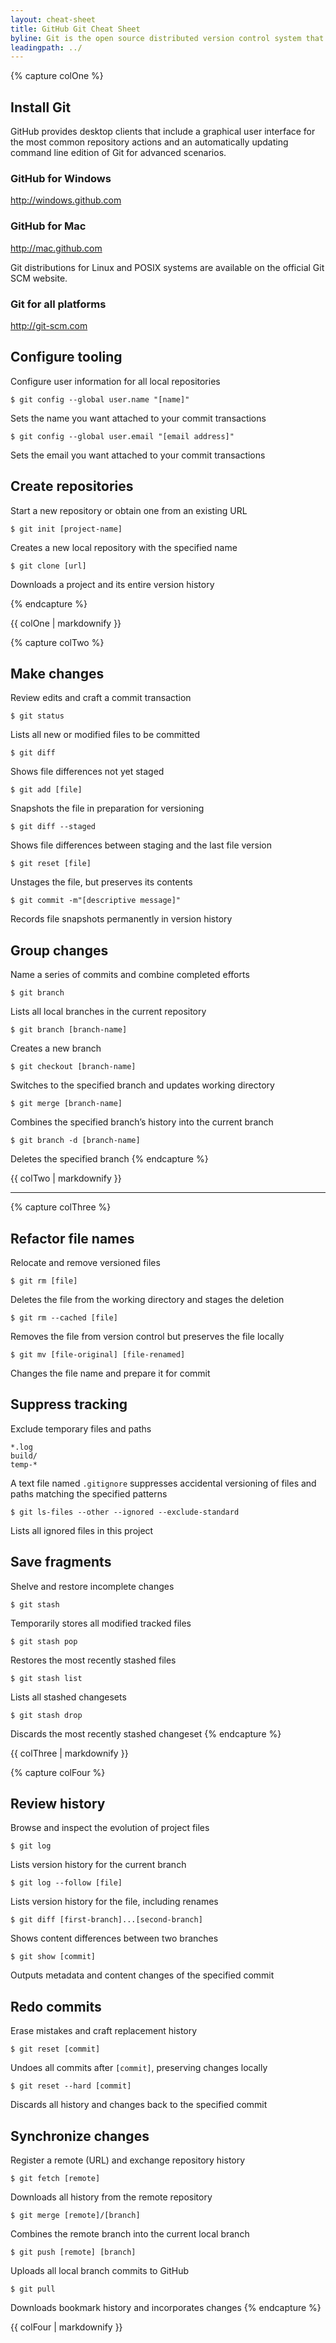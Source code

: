 ```yaml
---
layout: cheat-sheet
title: GitHub Git Cheat Sheet
byline: Git is the open source distributed version control system that facilitates GitHub activities on your laptop or desktop. This cheat sheet summarizes commonly used Git command line instructions for quick reference.
leadingpath: ../
---
```


{% capture colOne %}
## Install Git
GitHub provides desktop clients that include a graphical user interface for the most common repository actions and an automatically updating command line edition of Git for advanced scenarios.

### GitHub for Windows
http://windows.github.com

### GitHub for Mac
http://mac.github.com

Git distributions for Linux and POSIX systems are available on the official Git SCM website.

### Git for all platforms
http://git-scm.com

## Configure tooling
Configure user information for all local repositories

```$ git config --global user.name "[name]"```

Sets the name you want attached to your commit transactions


```$ git config --global user.email "[email address]"```

Sets the email you want attached to your commit transactions


## Create repositories
Start a new repository or obtain one from an existing URL


```$ git init [project-name]```

Creates a new local repository with the specified name


```$ git clone [url]```

Downloads a project and its entire version history

{% endcapture %}
<div class="col-md-6">
{{ colOne | markdownify }}
</div>


{% capture colTwo %}

## Make changes
Review edits and craft a commit transaction


```$ git status```

Lists all new or modified files to be committed


```$ git diff```

Shows file differences not yet staged


```$ git add [file]```

Snapshots the file in preparation for versioning


```$ git diff --staged```

Shows file differences between staging and the last file version


```$ git reset [file]```

Unstages the file, but preserves its contents


```$ git commit -m"[descriptive message]"```

Records file snapshots permanently in version history

## Group changes
Name a series of commits and combine completed efforts


```$ git branch```

Lists all local branches in the current repository


```$ git branch [branch-name]```

Creates a new branch


```$ git checkout [branch-name]```

Switches to the specified branch and updates working directory


```$ git merge [branch-name]```

Combines the specified branch’s history into the current branch


```$ git branch -d [branch-name]```

Deletes the specified branch
{% endcapture %}
<div class="col-md-6">
{{ colTwo | markdownify }}
</div>
<div class="clearfix"></div>

---

{% capture colThree %}
## Refactor file names
Relocate and remove versioned files


```$ git rm [file]```

Deletes the file from the working directory and stages the deletion


```$ git rm --cached [file]```

Removes the file from version control but preserves the file locally


```$ git mv [file-original] [file-renamed]```

Changes the file name and prepare it for commit

## Suppress tracking
Exclude temporary files and paths

```
*.log
build/
temp-*
```

A text file named `.gitignore` suppresses accidental versioning of files and paths matching the specified patterns


```$ git ls-files --other --ignored --exclude-standard```

Lists all ignored files in this project

## Save fragments
Shelve and restore incomplete changes


```$ git stash```

Temporarily stores all modified tracked files


```$ git stash pop```

Restores the most recently stashed files


```$ git stash list```

Lists all stashed changesets


```$ git stash drop```

Discards the most recently stashed changeset
{% endcapture %}
<div class="col-md-6">
{{ colThree | markdownify }}
</div>

{% capture colFour %}
## Review history
Browse and inspect the evolution of project files


```$ git log```

Lists version history for the current branch


```$ git log --follow [file]```

Lists version history for the file, including renames


```$ git diff [first-branch]...[second-branch]```

Shows content differences between two branches


```$ git show [commit]```

Outputs metadata and content changes of the specified commit

## Redo commits
Erase mistakes and craft replacement history


```$ git reset [commit]```

Undoes all commits after `[commit]`, preserving changes locally


```$ git reset --hard [commit]```

Discards all history and changes back to the specified commit

## Synchronize changes
Register a remote (URL) and exchange repository history


```$ git fetch [remote]```

Downloads all history from the remote repository


```$ git merge [remote]/[branch]```

Combines the remote branch into the current local branch


```$ git push [remote] [branch]```

Uploads all local branch commits to GitHub


```$ git pull```

Downloads bookmark history and incorporates changes
{% endcapture %}
<div class="col-md-6">
{{ colFour | markdownify }}
</div>
